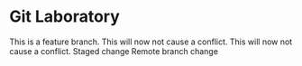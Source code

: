 # Git Laboratory
This is a feature branch.
This will now not cause a conflict.
This will now not cause a conflict.
Staged change
Remote branch change
